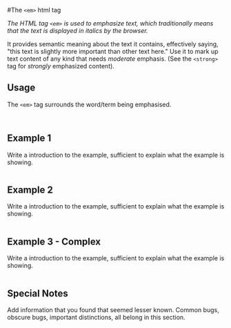 #The `<em>` html tag 

*The HTML tag `<em>` is used to emphasize text, which traditionally means that the text is displayed in italics by the browser.*

It provides semantic meaning about the text it contains, effectively saying, "this text is slightly more important than other text here." Use it to mark up text content of any kind that needs *moderate* emphasis. (See the `<strong>` tag for *strongly* emphasized content).

## Usage

The `<em>` tag surrounds the word/term being emphasised. 

```
   
```


## Example 1

Write a introduction to the example, sufficient to explain what the example is showing.

```

```

## Example 2

Write a introduction to the example, sufficient to explain what the example is showing.

```

```

## Example 3 - Complex

Write a introduction to the example, sufficient to explain what the example is showing.

```

```

## Special Notes

Add information that you found that seemed lesser known. Common bugs, obscure bugs, important distinctions, all belong in this section.

